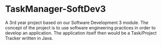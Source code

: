 # TaskManager-SoftDev3
A 3rd year project based on our Software Development 3 module. The concept of the project is to use software engineering practices in order to develop an application. The application itself then would be a Task/Project Tracker written in Java. 
